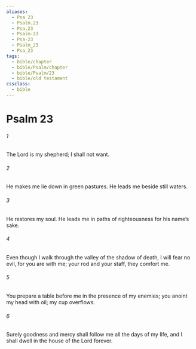 ```yaml
---
aliases:
  - Psa 23
  - Psalm.23
  - Psa.23
  - Psalm-23
  - Psa-23
  - Psalm_23
  - Psa_23
tags:
  - bible/chapter
  - bible/Psalm/chapter
  - bible/Psalm/23
  - bible/old testament
cssclass:
  - bible
---
```


# Psalm 23

###### 1
The Lord is my shepherd; I shall not want.
###### 2
He makes me lie down in green pastures. He leads me beside still waters.
###### 3
He restores my soul. He leads me in paths of righteousness for his name’s sake.
###### 4
Even though I walk through the valley of the shadow of death, I will fear no evil, for you are with me; your rod and your staff, they comfort me.
###### 5
You prepare a table before me in the presence of my enemies; you anoint my head with oil; my cup overflows.
###### 6
Surely goodness and mercy shall follow me all the days of my life, and I shall dwell in the house of the Lord   forever.


